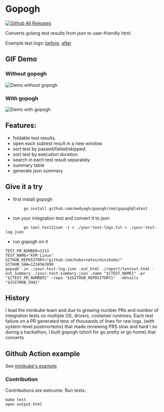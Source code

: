 

# Gopogh
[![Github All Releases](https://img.shields.io/github/downloads/medyagh/gopogh/total.svg)]()

Converts golang test results from json to user-friendly html.

Example test logs: [before](https://storage.googleapis.com/minikube-builds/logs/13641/22745/Docker_Linux.out.txt), [after](https://storage.googleapis.com/minikube-builds/logs/13641/22745/Docker_Linux.html) 

## GIF Demo

### Without gopogh
![Demo without gopogh](https://raw.githubusercontent.com/medyagh/gopogh/master/before.gif)

### With gopogh
![Demo with gopogh](https://raw.githubusercontent.com/medyagh/gopogh/master/after.gif)



## Features:
- foldable test results.
- open each subtest result in a new window.
- sort test by passed/failed/skipped.
- sort test by execution duration.
- search in each test result separately.
- summary table
- generate json summary


## Give it a try

- first install gopogh
```
        go install github.com/medyagh/gopogh/cmd/gopogh@latest
```

- run your integration test and convert it to json

```
        go tool test2json -t < ./your-test-logs.txt > ./your-test-log.json
```
- run gopogh on it

```
TEST_PR_NUMBER=1313
TEST_NAME="KVM Linux"
GITHUB_REPOSITORY="github.com/kubernetes/minikube/"
GITHUB_SHA=1234567890
gopogh -in ./your-test-log.json -out_html ./report/testout.html -out_summary ./your-test-summary.json -name "${TEST_NAME}" -pr "${TEST_PR_NUMBER}" -repo "${GITHUB_REPOSITORY}"  -details "${GITHUB_SHA}" 
```



## History 
I lead the minikube team and due to growing number PRs and number of integration tests on multiple OS, drivers, container runtimes.
Each test failure on a PR generated tens of thousands of lines for raw logs. (with system-level postmortems)
that made reviewing PRS slow and hard ! so during a hackathon, I built gopogh (short for go pretty or go home) that converts




## Github Action example

See [minikube's example](https://github.com/kubernetes/minikube/blob/793eeae748effb7949a2537579b2e4f32a9ab5a8/.github/workflows/master.yml#L162)





### Contribution
Contributions are welcome.
Run tests:
```
make test
open output.html
```
